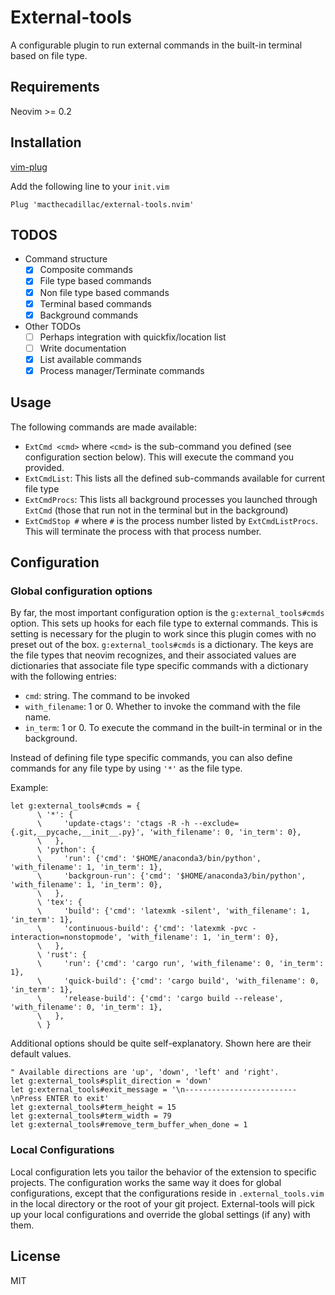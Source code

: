 # External-tools

A configurable plugin to run external commands in the built-in terminal based on
file type.

## Requirements

Neovim >= 0.2

## Installation

[vim-plug](https://github.com/junegunn/vim-plug)

Add the following line to your `init.vim`

```vim
Plug 'macthecadillac/external-tools.nvim'
```

## TODOS

- Command structure
  - [x] Composite commands
  - [x] File type based commands
  - [x] Non file type based commands
  - [x] Terminal based commands
  - [x] Background commands

- Other TODOs
  - [ ] Perhaps integration with quickfix/location list
  - [ ] Write documentation
  - [x] List available commands
  - [x] Process manager/Terminate commands

## Usage

The following commands are made available:
- `ExtCmd <cmd>` where `<cmd>` is the sub-command you defined (see configuration
  section below). This will execute the command you provided.
- `ExtCmdList`: This lists all the defined sub-commands available for
  current file type
- `ExtCmdProcs`: This lists all background processes you launched through
  `ExtCmd` (those that run not in the terminal but in the background)
- `ExtCmdStop #` where `#` is the process number listed by `ExtCmdListProcs`.
  This will terminate the process with that process number.

## Configuration

### Global configuration options

By far, the most important configuration option is the `g:external_tools#cmds`
option. This sets up hooks for each file type to external commands. This is
setting is necessary for the plugin to work since this plugin comes with no
preset out of the box.  `g:external_tools#cmds` is a dictionary. The keys are
the file types that neovim recognizes, and their associated values are
dictionaries that associate file type specific commands with a dictionary with
the following entries:

- `cmd`: string. The command to be invoked
- `with_filename`: 1 or 0. Whether to invoke the command with the file name.
- `in_term`: 1 or 0. To execute the command in the built-in terminal or in the
  background.

Instead of defining file type specific commands, you can also define commands
for any file type by using `'*'` as the file type.


Example:

```vim
let g:external_tools#cmds = {
      \ '*': {
      \     'update-ctags': 'ctags -R -h --exclude={.git,__pycache,__init__.py}', 'with_filename': 0, 'in_term': 0},
      \   },
      \ 'python': {
      \     'run': {'cmd': '$HOME/anaconda3/bin/python', 'with_filename': 1, 'in_term': 1},
      \     'backgroun-run': {'cmd': '$HOME/anaconda3/bin/python', 'with_filename': 1, 'in_term': 0},
      \   },
      \ 'tex': {
      \     'build': {'cmd': 'latexmk -silent', 'with_filename': 1, 'in_term': 1},
      \     'continuous-build': {'cmd': 'latexmk -pvc -interaction=nonstopmode', 'with_filename': 1, 'in_term': 0},
      \   },
      \ 'rust': {
      \     'run': {'cmd': 'cargo run', 'with_filename': 0, 'in_term': 1},
      \     'quick-build': {'cmd': 'cargo build', 'with_filename': 0, 'in_term': 1},
      \     'release-build': {'cmd': 'cargo build --release', 'with_filename': 0, 'in_term': 1},
      \   },
      \ }
```

Additional options should be quite self-explanatory. Shown here are their
default values.

```vim
" Available directions are 'up', 'down', 'left' and 'right'.
let g:external_tools#split_direction = 'down'
let g:external_tools#exit_message = '\n-------------------------\nPress ENTER to exit'
let g:external_tools#term_height = 15
let g:external_tools#term_width = 79
let g:external_tools#remove_term_buffer_when_done = 1
```

### Local Configurations

Local configuration lets you tailor the behavior of the extension to specific
projects. The configuration works the same way it does for global
configurations, except that the configurations reside in `.external_tools.vim`
in the local directory or the root of your git project. External-tools will pick
up your local configurations and override the global settings (if any) with
them.

## License

MIT
